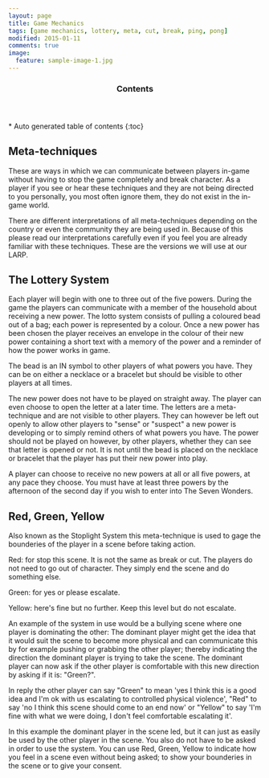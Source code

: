 ```yaml
---
layout: page
title: Game Mechanics
tags: [game mechanics, lottery, meta, cut, break, ping, pong]
modified: 2015-01-11
comments: true
image:
  feature: sample-image-1.jpg
---
```


<section id="table-of-contents" class="toc">
  <header>
    <h3>Contents</h3>
  </header>
<div id="drawer" markdown="1">
*  Auto generated table of contents
{:toc}
</div>
</section><!-- /#table-of-contents -->

## Meta-techniques

These are ways in which we can communicate between players in-game without having to stop the game completely and break character. As a player if you see or hear these techniques and they are not being directed to you personally, you most often ignore them, they do not exist in the in-game world.

There are different interpretations of all meta-techniques depending on the country or even the community they are being used in. Because of this please read our interpretations carefully even if you feel you are already familiar with these techniques. These are the versions we will use at our LARP.

## The Lottery System

Each player will begin with one to three out of the five powers. During the game the players can communicate with a member of the household about receiving a new power. The lotto system consists of pulling a coloured bead out of a bag; each power is represented by a colour. Once a new power has been chosen the player receives an envelope in the colour of their new power containing a short text with a memory of the power and a reminder of how the power works in game. 

The bead is an IN symbol to other players of what powers you have. They can be on either a necklace or a bracelet but should be visible to other players at all times.

The new power does not have to be played on straight away. The player can even choose to open the letter at a later time. The letters are a meta-technique and are not visible to other players. They can however be left out openly to allow other players to "sense" or "suspect" a new power is developing or to simply remind others of what powers you have. The power should not be played on however, by other players, whether they can see that letter is opened or not. It is not until the bead is placed on the necklace or bracelet that the player has put their new power into play.

A player can choose to receive no new powers at all or all five powers, at any pace they choose. You must have at least three powers by the afternoon of the second day if you wish to enter into The Seven Wonders.

## Red, Green, Yellow

Also known as the Stoplight System this meta-technique is used to gage the bounderies of the player in a scene before taking action. 

Red: for stop this scene. It is not the same as break or cut. The players do not need to go out of character. They simply end the scene and do something else.

Green: for yes or please escalate. 

Yellow: here's fine but no further. Keep this level but do not escalate.

An example of the system in use would be a bullying scene where one player is dominating the other: 
The dominant player might get the idea that it would suit the scene to become more physical and can communicate this by for example pushing or grabbing the other player; thereby indicating the direction the dominant player is trying to take the scene. The dominant player can now ask if the other player is comfortable with this new direction by asking if it is: "Green?". 

In reply the other player can say "Green" to mean 'yes I think this is a good idea and I'm ok with us escalating to controlled physical violence', "Red" to say 'no I think this scene should come to an end now' or "Yellow" to say 'I'm fine with what we were doing, I don't feel comfortable escalating it'.

In this example the dominant player in the scene led, but it can just as easily be used by the other player in the scene. You also do not have to be asked in order to use the system. You can use Red, Green, Yellow to indicate how you feel in a scene even without being asked; to show your bounderies in the scene or to give your consent.
